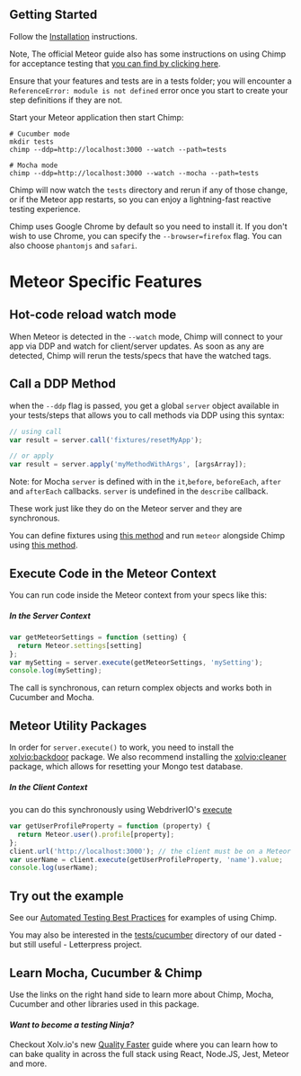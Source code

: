 ## Getting Started

Follow the [Installation](doc:installation) instructions.

Note, The official Meteor guide also has some instructions on using Chimp for acceptance testing that [you can find by clicking here](http://guide.meteor.com/testing.html#acceptance-testing).

Ensure that your features and tests are in a tests folder; you will encounter a `ReferenceError: module is not defined` error once you start to create your step definitions if they are not.

Start your Meteor application then start Chimp:

```shell
# Cucumber mode
mkdir tests
chimp --ddp=http://localhost:3000 --watch --path=tests

# Mocha mode
chimp --ddp=http://localhost:3000 --watch --mocha --path=tests
```

Chimp will now watch the `tests` directory and rerun if any of those change, or if the Meteor app restarts, so you can enjoy a lightning-fast reactive testing experience.

Chimp uses Google Chrome by default so you need to install it. If you don't wish to use Chrome, you can specify the `--browser=firefox` flag. You can also choose `phantomjs` and `safari`.

# Meteor Specific Features

## Hot-code reload watch mode
When Meteor is detected in the `--watch` mode, Chimp will connect to your app via DDP and watch for client/server updates. As soon as any are detected, Chimp will rerun the tests/specs that have the watched tags.

## Call a DDP Method
when the `--ddp` flag is passed, you get a global `server` object available in your tests/steps that allows you to call methods via DDP using this syntax:

```javascript
// using call
var result = server.call('fixtures/resetMyApp');

// or apply
var result = server.apply('myMethodWithArgs', [argsArray]);
```

Note: for Mocha `server` is defined with in the `it`,`before`,  `beforeEach`, `after` and  `afterEach` callbacks.  `server` is undefined in the `describe` callback.

These work just like they do on the Meteor server and they are synchronous.

You can define fixtures using [this method](http://guide.meteor.com/testing.html#creating-integration-test-data) and run `meteor` alongside Chimp using [this method](http://guide.meteor.com/testing.html#creating-acceptance-test-data).

## Execute Code in the Meteor Context
You can run code inside the Meteor context from your specs like this:

##### In the Server Context

```javascript
var getMeteorSettings = function (setting) {
  return Meteor.settings[setting]
};
var mySetting = server.execute(getMeteorSettings, 'mySetting');
console.log(mySetting);
```

The call is synchronous, can return complex objects and works both in Cucumber and Mocha.

## Meteor Utility Packages
In order for ```server.execute()``` to work, you need to install the[ xolvio:backdoor](https://atmospherejs.com/xolvio/backdoor) package.  We also recommend installing the [xolvio:cleaner](https://atmospherejs.com/xolvio/cleaner) package, which allows for resetting your Mongo test database.

##### In the Client Context
you can do this synchronously using WebdriverIO's [execute](http://webdriver.io/api/protocol/execute.html) 

```javascript
var getUserProfileProperty = function (property) {
  return Meteor.user().profile[property];
};
client.url('http://localhost:3000'); // the client must be on a Meteor app page
var userName = client.execute(getUserProfileProperty, 'name').value;
console.log(userName);
```

## Try out the example
See our [Automated Testing Best Practices](https://github.com/xolvio/automated-testing-best-practices) for examples of using Chimp. 

You may also be interested in the [tests/cucumber](https://github.com/xolvio/Letterpress/tree/master/app/tests/cucumber) directory of our dated - but still useful - Letterpress project.

## Learn Mocha, Cucumber & Chimp
Use the links on the right hand side to learn more about Chimp, Mocha, Cucumber and other libraries used in this package.


#### *Want to become a testing Ninja?*

Checkout Xolv.io's new [Quality Faster](https://www.qualityfaster.com/?utm_source=XolvOSS&utm_medium=OSSDocs&utm_content=ChimpRM-Home&utm_campaign=QFLaunch) guide where you can learn how to can bake quality in across the full stack using React, Node.JS, Jest, Meteor and more.